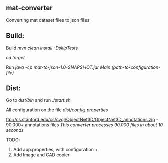 ## mat-converter

Converting mat dataset files to json files

## Build:

Build *mvn clean install -DskipTests*

*cd target*

Run *java -cp mat-to-json-1.0-SNAPSHOT.jar Main (path-to-configuration-file)*

## Dist:

Go to *dist/bin* and run *./start.sh*

All configuration on the file *dist/config.properties*

ftp://cs.stanford.edu/cs/cvgl/ObjectNet3D/ObjectNet3D_annotations.zip - 90,000+ annotations files 
*This converter processes 90,000 files in about 10 seconds*

TODO:
1. Add app.properties, with configuration +
2. Add Image and CAD copier
